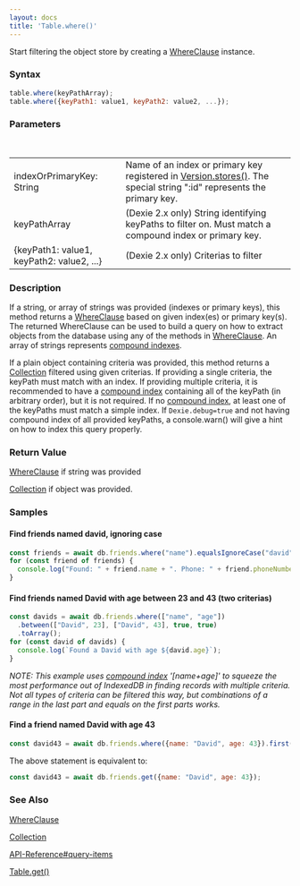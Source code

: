 ```yaml
---
layout: docs
title: 'Table.where()'
---
```


Start filtering the object store by creating a [WhereClause](/docs/WhereClause/WhereClause) instance.

### Syntax

```javascript
table.where(keyPathArray);
table.where({keyPath1: value1, keyPath2: value2, ...});
```

### Parameters
<table>
<tr><td>indexOrPrimaryKey: String</td><td>Name of an index or primary key registered in <a href="/docs/Version/Version.stores()">Version.stores()</a>. The special string ":id" represents the primary key.</td></tr>
  <tr>
    <td>keyPathArray</td>
    <td>(Dexie 2.x only) String identifying keyPaths to filter on. Must match a compound index or primary key.</td>
  </tr>
  <tr>
    <td>{keyPath1: value1, keyPath2: value2, ...}</td>
    <td>(Dexie 2.x only) Criterias to filter</td>
  </tr>
</table>

### Description

If a string, or array of strings was provided (indexes or primary keys), this method returns a [WhereClause](/docs/WhereClause/WhereClause) based on given index(es) or primary key(s). The returned WhereClause can be used to build a query on how to extract objects from the database using any of the methods in [WhereClause](/docs/WhereClause/WhereClause). An array of strings represents [compound indexes](/docs/Compound-Index).

If a plain object containing criteria was provided, this method returns a [Collection](/docs/Collection/Collection) filtered using given criterias. If providing a single criteria, the keyPath must match with an index. If providing multiple criteria, it is recommended to have a [compound index](/docs/Compound-Index) containing all of the keyPath (in arbitrary order), but it is not required. If no [compound index](/docs/Compound-Index), at least one of the keyPaths must match a simple index. If `Dexie.debug=true` and not having compound index of all provided keyPaths, a console.warn() will give a hint on how to index this query properly.

### Return Value

[WhereClause](/docs/WhereClause/WhereClause) if string was provided

[Collection](/docs/Collection/Collection) if object was provided.

### Samples

#### Find friends named david, ignoring case

```javascript
const friends = await db.friends.where("name").equalsIgnoreCase("david").toArray();
for (const friend of friends) {
  console.log("Found: " + friend.name + ". Phone: " + friend.phoneNumber);
}
```

#### Find friends named David with age between 23 and 43 (two criterias)

```javascript
const davids = await db.friends.where(["name", "age"])
  .between(["David", 23], ["David", 43], true, true)
  .toArray();
for (const david of davids) {
  console.log(`Found a David with age ${david.age}`);
}
```
*NOTE: This example uses [compound index](https://dexie.org/docs/Compound-Index) '[name+age]' to squeeze the most performance out of IndexedDB in finding records with multiple criteria. Not all types of criteria can be filtered this way, but combinations of a range in the last part and equals on the first parts works.* 


#### Find a friend named David with age 43

```javascript
const david43 = await db.friends.where({name: "David", age: 43}).first();
```
The above statement is equivalent to:
```javascript
const david43 = await db.friends.get({name: "David", age: 43});
```


### See Also

[WhereClause](/docs/WhereClause/WhereClause)

[Collection](/docs/Collection/Collection)

[API-Reference#query-items](/docs/API-Reference#query-items)

[Table.get()](/docs/Table/Table.get())


